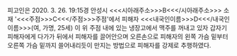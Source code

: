 피고인은 2020. 3. 26. 19:15경 안성시 <<<시아래주소>>>B<<</시아래주소>>> 소재 '<<<주점>>>C<<</주점>>>주점'에서 피해자 <<<내국인이름>>>D<<</내국인이름>>>(여, 가명, 25세) 이 위 주점 내에 있는 냉장고에서 맥주를 꺼내고 있자 갑자기 피해자에게 다가가 뒤에서 피해자를 끌어안으며 오른손으로 피해자의 왼쪽 가슴 밑부터 오른쪽 가슴 밑까지 쓸어내리듯이 만지는 방법으로 피해자를 강제로 추행하였다.